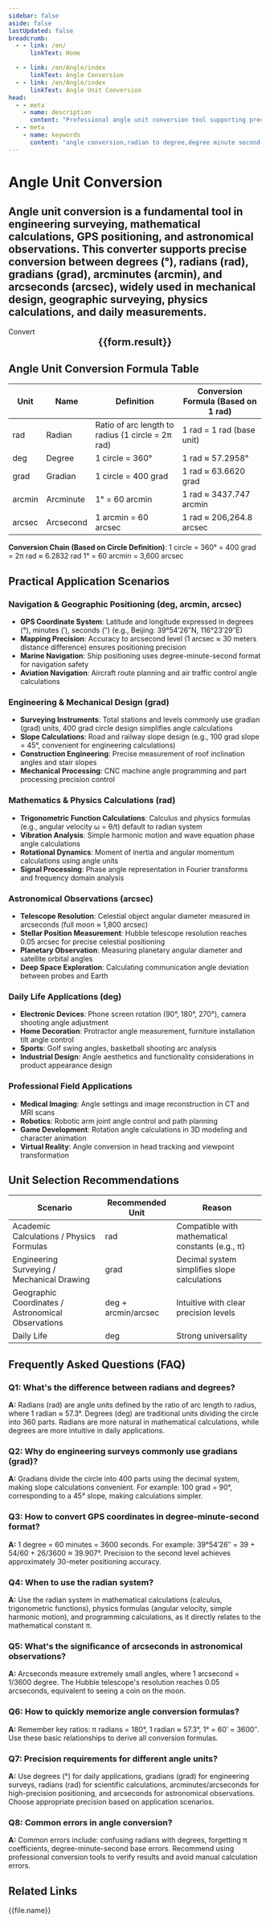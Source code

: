 ```yaml
---
sidebar: false
aside: false
lastUpdated: false
breadcrumb:
  - - link: /en/
      linkText: Home

  - - link: /en/Angle/index
      linkText: Angle Conversion
  - - link: /en/Angle/index
      linkText: Angle Unit Conversion
head:
  - - meta
    - name: description
      content: "Professional angle unit conversion tool supporting precise conversion between degrees (°), radians (rad), gradians (grad), arcminutes, and arcseconds. Ideal for engineering surveying, mathematical calculations, GPS positioning, astronomical observations with detailed conversion formulas and practical guides."
  - - meta
    - name: keywords
      content: "angle conversion,radian to degree,degree minute second calculator,angle calculator,rad deg conversion,radian calculation formula,angle units,gradian conversion,GPS coordinate conversion,engineering surveying,astronomical observation,mathematical calculation"  
---
```

# Angle Unit Conversion

Angle unit conversion is a fundamental tool in engineering surveying, mathematical calculations, GPS positioning, and astronomical observations. This converter supports precise conversion between degrees (°), radians (rad), gradians (grad), arcminutes (arcmin), and arcseconds (arcsec), widely used in mechanical design, geographic surveying, physics calculations, and daily measurements.
---
<script setup>
import { onMounted, reactive, inject ,ref  } from 'vue'
import { NButton,NForm ,NFormItem,NInput,NInputNumber,NSelect,NCard,useMessage ,NGrid ,NGi } from 'naive-ui'
import { defineClientComponent } from 'vitepress'
import { Angle } from '../../files';
const convert = inject('convert')
const options =  [
  { "label": "Degrees", "value": "deg" },
  { "label": "Radians", "value": "rad" },
  { "label": "Gradians", "value": "grad" },
  { "label": "Arcminutes", "value": "arcmin" },
  { "label": "Arcseconds", "value": "arcsec" }
];
const formRef = ref(null);
const seoKey = ['angle','unit conversion','degrees','radians','gradians','arcminutes','arcseconds','conversion formula','unit conversion guide','slope angle','radian calculation','degree units','radians and degrees','angle conversion','degree minute second conversion','angle units','angle minutes','angle units','angle symbols','rad deg conversion','rad unit meaning','angle calculation','degree minute second conversion','angle conversion','angle units','degree minute second calculator','angle conversion','degrees','degree minute second','radians and degrees conversion','angle calculator','radian to degree','angle symbols','deg','angle','rad','radian calculation formula','radian formula','radian units','rad and ° conversion','radian units','one radian equals how many degrees','radian angle conversion','radian and degree system conversion','radian system','radians','radians to degrees','radian']
const rules = {
  number:{
    required: true,
    type: 'number',
    trigger: "blur",
    message: 'Please enter a number'
  },
  to:{
    required: true,
    trigger: "select",
    message: 'Please select conversion unit'
  },
  from:{
    required: true,
    trigger: "select",
    message: 'Please select original unit'
  }
}
const form = reactive({
  number:null,
  to:'',
  from:'',
  result:'',
  title:'Angle Unit Converter',
})
const convertHandler = (e) => {
   e.preventDefault();
  formRef.value?.validate((errors)=>{
    if (!errors) {
      form.result = `${form.number}${form.from} = ${convert(form.number).from(form.from).to(form.to)}${form.to}`
    }
  })
}
</script>

  <n-form size="large" :model="form" ref='formRef' :rules="rules">
    <n-form-item label="Value"  path="number">
      <n-input-number size="large" style="width:100%" :min="0" v-model:value="form.number"   placeholder="Enter the value to convert" />
    </n-form-item>
    <n-form-item label="From" path="from">
      <n-select  size="large" :options="options" v-model:value="form.from" placeholder="Select original unit" />
    </n-form-item>
    <n-form-item label="To" path="to">
      <n-select  size="large" :options="options" v-model:value="form.to" placeholder="Select conversion unit" />
    </n-form-item>
    <n-form-item>
      <n-button type="info" style="width:100%" @click="convertHandler">Convert</n-button>
    </n-form-item>
  </n-form>

<n-card embedded title="Angle Unit Converter" :bordered="false" hoverable style="margin-top: 16px;">
  <template #header>
    <div style="text-align:center;font-size:16px;color:#666;">
      {{form.title}}
    </div>
  </template>
  <div style="text-align:center;font-size:20px;">
    <strong>{{form.result}}</strong>
  </div>
  <template #footer>
    <div style="text-align:center;font-size:12px;color:#999;">
      <span v-for="(keyword, index) in seoKey" :key="index">
        {{keyword}}<span v-if="index < seoKey.length - 1"> | </span>
      </span>
    </div>
  </template>
</n-card>

## Angle Unit Conversion Formula Table

Unit | Name | Definition | Conversion Formula (Based on 1 rad)
---|---|---|---
rad | Radian | Ratio of arc length to radius (1 circle = 2π rad) | 1 rad = 1 rad (base unit)
deg | Degree | 1 circle = 360° | 1 rad ≈ 57.2958°
grad | Gradian | 1 circle = 400 grad | 1 rad ≈ 63.6620 grad
arcmin | Arcminute | 1° = 60 arcmin | 1 rad ≈ 3437.747 arcmin
arcsec | Arcsecond | 1 arcmin = 60 arcsec | 1 rad ≈ 206,264.8 arcsec

**Conversion Chain (Based on Circle Definition)**:
1 circle = 360° = 400 grad = 2π rad ≈ 6.2832 rad 
1° = 60 arcmin = 3,600 arcsec 

## Practical Application Scenarios

### Navigation & Geographic Positioning (deg, arcmin, arcsec)

  * **GPS Coordinate System**: Latitude and longitude expressed in degrees (°), minutes (′), seconds (″) (e.g., Beijing: 39°54′26″N, 116°23′29″E)
  * **Mapping Precision**: Accuracy to arcsecond level (1 arcsec ≈ 30 meters distance difference) ensures positioning precision
  * **Marine Navigation**: Ship positioning uses degree-minute-second format for navigation safety
  * **Aviation Navigation**: Aircraft route planning and air traffic control angle calculations

### Engineering & Mechanical Design (grad)

  * **Surveying Instruments**: Total stations and levels commonly use gradian (grad) units, 400 grad circle design simplifies angle calculations
  * **Slope Calculations**: Road and railway slope design (e.g., 100 grad slope = 45°, convenient for engineering calculations)
  * **Construction Engineering**: Precise measurement of roof inclination angles and stair slopes
  * **Mechanical Processing**: CNC machine angle programming and part processing precision control

### Mathematics & Physics Calculations (rad)

  * **Trigonometric Function Calculations**: Calculus and physics formulas (e.g., angular velocity ω = θ/t) default to radian system
  * **Vibration Analysis**: Simple harmonic motion and wave equation phase angle calculations
  * **Rotational Dynamics**: Moment of inertia and angular momentum calculations using angle units
  * **Signal Processing**: Phase angle representation in Fourier transforms and frequency domain analysis

### Astronomical Observations (arcsec)

  * **Telescope Resolution**: Celestial object angular diameter measured in arcseconds (full moon ≈ 1,800 arcsec)
  * **Stellar Position Measurement**: Hubble telescope resolution reaches 0.05 arcsec for precise celestial positioning
  * **Planetary Observation**: Measuring planetary angular diameter and satellite orbital angles
  * **Deep Space Exploration**: Calculating communication angle deviation between probes and Earth

### Daily Life Applications (deg)

  * **Electronic Devices**: Phone screen rotation (90°, 180°, 270°), camera shooting angle adjustment
  * **Home Decoration**: Protractor angle measurement, furniture installation tilt angle control
  * **Sports**: Golf swing angles, basketball shooting arc analysis
  * **Industrial Design**: Angle aesthetics and functionality considerations in product appearance design

### Professional Field Applications

  * **Medical Imaging**: Angle settings and image reconstruction in CT and MRI scans
  * **Robotics**: Robotic arm joint angle control and path planning
  * **Game Development**: Rotation angle calculations in 3D modeling and character animation
  * **Virtual Reality**: Angle conversion in head tracking and viewpoint transformation

## Unit Selection Recommendations

Scenario | Recommended Unit | Reason
---|---|---
Academic Calculations / Physics Formulas | rad | Compatible with mathematical constants (e.g., π)
Engineering Surveying / Mechanical Drawing | grad | Decimal system simplifies slope calculations
Geographic Coordinates / Astronomical Observations | deg + arcmin/arcsec | Intuitive with clear precision levels
Daily Life | deg | Strong universality

## Frequently Asked Questions (FAQ)

### Q1: What's the difference between radians and degrees?
**A:** Radians (rad) are angle units defined by the ratio of arc length to radius, where 1 radian ≈ 57.3°. Degrees (deg) are traditional units dividing the circle into 360 parts. Radians are more natural in mathematical calculations, while degrees are more intuitive in daily applications.

### Q2: Why do engineering surveys commonly use gradians (grad)?
**A:** Gradians divide the circle into 400 parts using the decimal system, making slope calculations convenient. For example: 100 grad = 90°, corresponding to a 45° slope, making calculations simpler.

### Q3: How to convert GPS coordinates in degree-minute-second format?
**A:** 1 degree = 60 minutes = 3600 seconds. For example: 39°54′26″ = 39 + 54/60 + 26/3600 ≈ 39.907°. Precision to the second level achieves approximately 30-meter positioning accuracy.

### Q4: When to use the radian system?
**A:** Use the radian system in mathematical calculations (calculus, trigonometric functions), physics formulas (angular velocity, simple harmonic motion), and programming calculations, as it directly relates to the mathematical constant π.

### Q5: What's the significance of arcseconds in astronomical observations?
**A:** Arcseconds measure extremely small angles, where 1 arcsecond = 1/3600 degree. The Hubble telescope's resolution reaches 0.05 arcseconds, equivalent to seeing a coin on the moon.

### Q6: How to quickly memorize angle conversion formulas?
**A:** Remember key ratios: π radians = 180°, 1 radian ≈ 57.3°, 1° = 60′ = 3600″. Use these basic relationships to derive all conversion formulas.

### Q7: Precision requirements for different angle units?
**A:** Use degrees (°) for daily applications, gradians (grad) for engineering surveys, radians (rad) for scientific calculations, arcminutes/arcseconds for high-precision positioning, and arcseconds for astronomical observations. Choose appropriate precision based on application scenarios.

### Q8: Common errors in angle conversion?
**A:** Common errors include: confusing radians with degrees, forgetting π coefficients, degree-minute-second base errors. Recommend using professional conversion tools to verify results and avoid manual calculation errors.

## Related Links
<n-grid x-gap="12" :cols="2">
  <n-gi v-for="(file, index) in Angle" :key="index">
    <n-button
      text
      tag="a"
      :href="file.path"
      type="info"
    >
      {{file.name}}
    </n-button>
  </n-gi>
</n-grid>